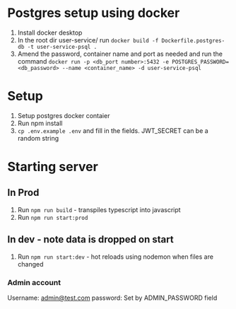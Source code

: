 # Postgres setup using docker

1. Install docker desktop
2. In the root dir user-service/ run `docker build -f Dockerfile.postgres-db -t user-service-psql .`
3. Amend the password, container name and port as needed and run the command
   `docker run -p <db_port number>:5432 -e POSTGRES_PASSWORD=<db_password> --name <container_name> -d user-service-psql`

# Setup

1. Setup postgres docker contaier
2. Run npm install
3. `cp .env.example .env` and fill in the fields. JWT_SECRET can be a random string

# Starting server

## In Prod

1. Run `npm run build` - transpiles typescript into javascript
2. Run `npm run start:prod`

## In dev - note data is dropped on start

1. Run `npm run start:dev` - hot reloads using nodemon when files are changed

### Admin account

Username: admin@test.com
password: Set by ADMIN_PASSWORD field
